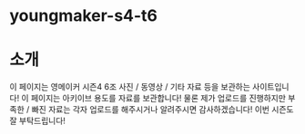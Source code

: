 # youngmaker-s4-t6

# 소개

이 페이지는 영메이커 시즌4 6조 사진 / 동영상 / 기타 자료 등을 보관하는 사이트입니다! 이 페이지는 아키이브 용도를 자료를 보관합니다! 물론 제가 업로드를 진행하지만 부족한 / 빠진 자료는 각자 업로드를 해주시거나 알려주시면 감사하겠습니다! 이번 시즌도 잘 부탁드립니다!


